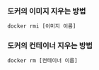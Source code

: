 ### 도커의 이미지 지우는 방법

```bash
docker rmi [이미지 이름]
```

### 도커의 컨테이너 지우는 방법

```bash
docker rm [컨테이너 이름]
```
